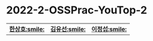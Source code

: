 # 2022-2-OSSPrac-YouTop-2
<table>
  <tr>
    <td align="center"><a href="https://github.com/bbbang105"><b>한상호:smile:</b></sub></td>
    <td align="center"><a href="https://github.com/kimyusun"><b>김유선:smile:</b></sub></td>
    <td align="center"><a href="https://github.com/LeeJeongseop"><b>이정섭:smile:</b></sub></td>
</table>
